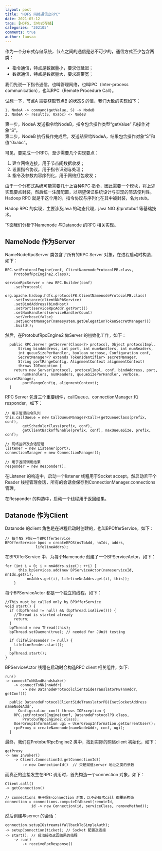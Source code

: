 ```yaml
---
layout: post
title: "HDFS 网络通信之RPC"
date: 2021-05-12
tags: [HDFS, 分布式存储]
categories: "202105"
comments: true
author: lausaa
---
```


作为一个分布式存储系统，节点之间的通信是必不可少的，通信方式至少包含两类：
- 指令通信，特点是数据量小，要求低延迟；
- 数据通信，特点是数据量大，要求高带宽；

我们先说一下指令通信，也叫管理网络，也叫IPC（Inter-process communication），也叫RPC（Remote Procedure Call）。

试想一下，节点A 需要获取节点B 的状态S 的值，我们大致的实现如下：
```
1. NodeA -> command(getValue, S) -> NodeB
2. NodeA <- result(S, 0xabc) <- NodeB
```
第一步，NodeA 发送指令给NodeB，指令包含操作类型“getValue” 和操作对象“S”。  
第二步，NodeB 执行操作完成后，发送结果给NodeA，结果包含操作对象“S”和值“0xabc”。

可见，要完成一个RPC，至少需要几个实现要点：
1. 建立网络连接，用于节点间数据收发；
2. 设置指令协议，用于指令识别与处理；
3. 指令及参数内容序列化，用于网络打包收发；

由于一个分布式系统可能需要几十上百种RPC 指令，因此需要一个模块，将上述实现要点封装，然后统一注册配置，以期望保证系统设计与实现的简洁便利性。  
Hadoop RPC 就是干这个用的，指令协议与序列化在其中被封装，名为stub。

Hadop RPC 的实现，主要涉及java 的动态代理，java NIO 和protobuf 等基础技术。

下面我们分析下Namenode 与Datanode 的RPC 相关实现。

## NameNode 作为Server
NameNodeRpcServer 类包含了所有的RPC Server 对象，在进程启动时构造，如下：
```
RPC.setProtocolEngine(conf, ClientNamenodeProtocolPB.class,
    ProtobufRpcEngine2.class);

serviceRpcServer = new RPC.Builder(conf)
    .setProtocol(
        org.apache.hadoop.hdfs.protocolPB.ClientNamenodeProtocolPB.class)
    .setInstance(clientNNPbService)
    .setBindAddress(bindHost)
    .setPort(serviceRpcAddr.getPort())
    .setNumHandlers(serviceHandlerCount)
    .setVerbose(false)
    .setSecretManager(namesystem.getDelegationTokenSecretManager())
    .build();
```
然后，在ProtobufRpcEngine2 做Server 的初始化工作，如下：
```
  public RPC.Server getServer(Class<?> protocol, Object protocolImpl,
      String bindAddress, int port, int numHandlers, int numReaders,
      int queueSizePerHandler, boolean verbose, Configuration conf,
      SecretManager<? extends TokenIdentifier> secretManager,
      String portRangeConfig, AlignmentContext alignmentContext)
      throws IOException {
    return new Server(protocol, protocolImpl, conf, bindAddress, port,
        numHandlers, numReaders, queueSizePerHandler, verbose, secretManager,
        portRangeConfig, alignmentContext);
  }
```
RPC Server 包含三个重要组件，callQueue、connectionManager 和responder，如下：
```
// 用于管理指令队列
this.callQueue = new CallQueueManager<Call>(getQueueClass(prefix, conf),
        getSchedulerClass(prefix, conf),
        getClientBackoffEnable(prefix, conf), maxQueueSize, prefix, conf);

// 网络监听及会话管理
listener = new Listener(port);
connectionManager = new ConnectionManager();

// 用于返回调用结果
responder = new Responder();
```
在Listener 的构造中，启动一个listener 线程用于Socket accept，然启动若干个Reader 线程管理会话，所有的会话会保存到ConnectionManager.connections 管理。

在Responder 的构造中，启动一个线程用于返回结果。


## Datanode 作为Client
Datanode 的client 角色是在进程启动时创建的，也叫BPOfferService，如下：
```
// 每个NS 对应一个BPOfferService
BPOfferService bpos = createBPOS(nsToAdd, nnIds, addrs,
              lifelineAddrs);
```
在BPOfferService 中，为每个Namenode 创建了一个BPServiceActor，如下：
```
for (int i = 0; i < nnAddrs.size(); ++i) {
      this.bpServices.add(new BPServiceActor(nameserviceId, nnIds.get(i),
          nnAddrs.get(i), lifelineNnAddrs.get(i), this));
    }
```
每个BPServiceActor 都是一个独立的线程，如下：
```
//This must be called only by BPOfferService
void start() {
  if ((bpThread != null) && (bpThread.isAlive())) {
    //Thread is started already
    return;
  }
  bpThread = new Thread(this);
  bpThread.setDaemon(true); // needed for JUnit testing

  if (lifelineSender != null) {
    lifelineSender.start();
  }
  bpThread.start();
}
```
BPServiceActor 线程在启动时会构造RPC client 相关组件，如下:
```
run()
-> connectToNNAndHandshake()
    -> connectToNN(nnAddr)
        -> new DatanodeProtocolClientSideTranslatorPB(nnAddr, getConf())

  public DatanodeProtocolClientSideTranslatorPB(InetSocketAddress nameNodeAddr,
      Configuration conf) throws IOException {
    RPC.setProtocolEngine(conf, DatanodeProtocolPB.class,
        ProtobufRpcEngine2.class);
    UserGroupInformation ugi = UserGroupInformation.getCurrentUser();
    rpcProxy = createNamenode(nameNodeAddr, conf, ugi);
  }
```
最终，我们在ProtobufRpcEngine2 类中，找到实际的网络client 初始化，如下：
```
getProxy
-> new Invoker()
    -> Client.ConnectionId.getConnectionId()
        -> new ConnectionId()  // 只是赋值server 地址之类的参数
```
而真正的连接发生在RPC 调用时，首先构造一个connection 对象，如下：
```
Client.call()
-> getConnection()

// connections 用于保存connection 对象，以不必每次call 都重新构造
connection = connections.computeIfAbsent(remoteId,
            id -> new Connection(id, serviceClass, removeMethod));
```
然后创建与server 的会话：
```
connection.setupIOstreams(fallbackToSimpleAuth);
-> setupConnection(ticket); // Socket 配置及连接
-> start(); // 启动接收返回结果的线程
    -> run()
        -> receiveRpcResponse()
```
